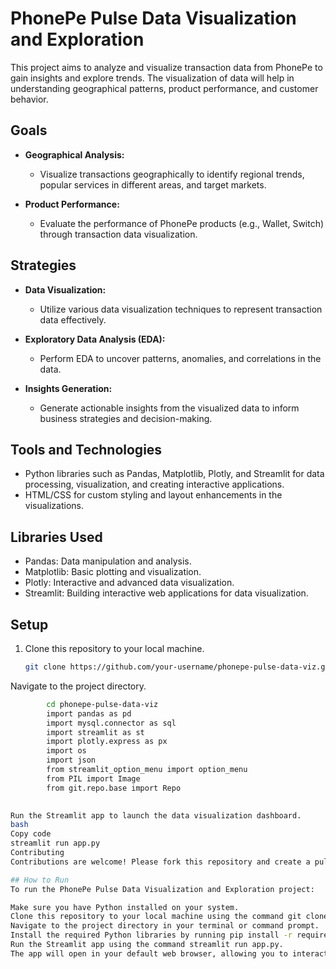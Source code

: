 # PhonePe Pulse Data Visualization and Exploration

This project aims to analyze and visualize transaction data from PhonePe to gain insights and explore trends. The visualization of data will help in understanding geographical patterns, product performance, and customer behavior.

## Goals

- **Geographical Analysis:**
  - Visualize transactions geographically to identify regional trends, popular services in different areas, and target markets.

- **Product Performance:**
  - Evaluate the performance of PhonePe products (e.g., Wallet, Switch) through transaction data visualization.

## Strategies

- **Data Visualization:**
  - Utilize various data visualization techniques to represent transaction data effectively.

- **Exploratory Data Analysis (EDA):**
  - Perform EDA to uncover patterns, anomalies, and correlations in the data.

- **Insights Generation:**
  - Generate actionable insights from the visualized data to inform business strategies and decision-making.

## Tools and Technologies

- Python libraries such as Pandas, Matplotlib, Plotly, and Streamlit for data processing, visualization, and creating interactive applications.
- HTML/CSS for custom styling and layout enhancements in the visualizations.

## Libraries Used

- Pandas: Data manipulation and analysis.
- Matplotlib: Basic plotting and visualization.
- Plotly: Interactive and advanced data visualization.
- Streamlit: Building interactive web applications for data visualization.

## Setup

1. Clone this repository to your local machine.
   ```bash
   git clone https://github.com/your-username/phonepe-pulse-data-viz.git
Navigate to the project directory.
```bash
        cd phonepe-pulse-data-viz
        import pandas as pd
        import mysql.connector as sql
        import streamlit as st
        import plotly.express as px
        import os
        import json
        from streamlit_option_menu import option_menu
        from PIL import Image
        from git.repo.base import Repo
 

Run the Streamlit app to launch the data visualization dashboard.
bash
Copy code
streamlit run app.py
Contributing
Contributions are welcome! Please fork this repository and create a pull request with your improvements.

## How to Run
To run the PhonePe Pulse Data Visualization and Exploration project:

Make sure you have Python installed on your system.
Clone this repository to your local machine using the command git clone https://github.com/your-username/phonepe-pulse-data-viz.git.
Navigate to the project directory in your terminal or command prompt.
Install the required Python libraries by running pip install -r requirements.txt.
Run the Streamlit app using the command streamlit run app.py.
The app will open in your default web browser, allowing you to interact with the data visualizations.
